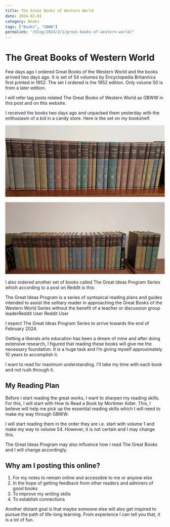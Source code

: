 ```yaml
---
title: The Great Books of Western World
date: 2024-02-01
category: Books
tags: ["Books", "GBWW"]
permalink: "/blog/2024/2/1/great-books-of-western-world/"
---
```


# The Great Books of Western World

Few days ago I ordered Great Books of the Western World and the books arrived two days ago. It is set of 54 volumes by Encyclopedia Britannica first printed in 1952. The set I ordered is the 1952 edition. Only volume 50 is from a later edition.

I will refer tag posts related The Great Books of Western World as GBWW in this post and on this website.

I received the books two days ago and unpacked them yesterday with the enthusiasm of a kid in a candy store. Here is the set on my bookshelf.

![The Great Books of Western World](gbww.webp)

![The Great Books of Western World](gbww2.webp)

I also ordered another set of books called The Great Ideas Program Series which according to a post on Reddit is this:

The Great Ideas Program is a series of syntopical reading plans and guides intended to assist the solitary reader in approaching the Great Books of the Western World Series without the benefit of a teacher or discussion group leaderReddit User
Reddit User

I expect The Great Ideas Program Series to arrive towards the end of February 2024.

Getting a liberals arts education has been a dream of mine and after doing extensive research, I figured that reading these books will give me the necessary foundation. It is a huge task and I’m giving myself approximately 10 years to accomplish it.

I want to read for maximum understanding. I’ll take my time with each book and not rush through it.

## My Reading Plan

Before I start reading the great works, I want to sharpen my reading skills. For this, I will start with How to Read a Book by Mortimer Adler. This, I believe will help me pick up the essential reading skills which I will need to make my way through GBWW.

I will start reading them in the order they are i.e. start with volume 1 and make my way to volume 54. However, it is not certain and I may change this.

The Great Ideas Program may also influence how I read The Great Books and I will change accordingly.


## Why am I posting this online?

1. For my notes to remain online and accessible to me or anyone else
2. In the hope of getting feedback from other readers and admirers of good books
3. To improve my writing skills
4. To establish connections

Another distant goal is that maybe someone else will also get inspired to pursue the path of life-long learning. From experience I can tell you that, it is a lot of fun.
